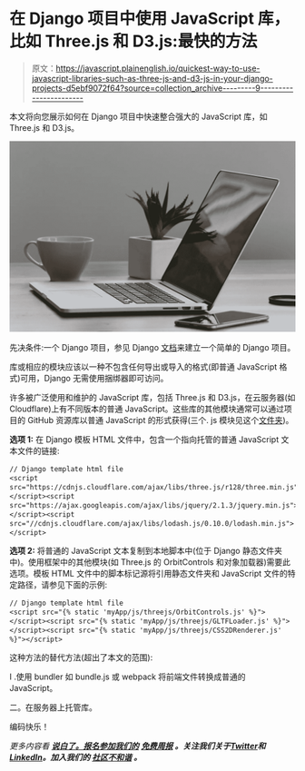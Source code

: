 # 在 Django 项目中使用 JavaScript 库，比如 Three.js 和 D3.js:最快的方法

> 原文：<https://javascript.plainenglish.io/quickest-way-to-use-javascript-libraries-such-as-three-js-and-d3-js-in-your-django-projects-d5ebf9072f64?source=collection_archive---------9----------------------->

本文将向您展示如何在 Django 项目中快速整合强大的 JavaScript 库，如 Three.js 和 D3.js。

![](img/1cb95de8982267b3717c0fbdbde74cd5.png)

先决条件:一个 Django 项目，参见 Django [文档](https://docs.djangoproject.com/en/3.2/intro/tutorial01/)来建立一个简单的 Django 项目。

库或相应的模块应该以一种不包含任何导出或导入的格式(即普通 JavaScript 格式)可用，Django 无需使用捆绑器即可访问。

许多被广泛使用和维护的 JavaScript 库，包括 Three.js 和 D3.js，在云服务器(如 Cloudflare)上有不同版本的普通 JavaScript。这些库的其他模块通常可以通过项目的 GitHub 资源库以普通 JavaScript 的形式获得(三个. js 模块见这个[文件夹](https://github.com/mrdoob/three.js/tree/dev/examples/js))。

**选项 1:** 在 Django 模板 HTML 文件中，包含一个指向托管的普通 JavaScript 文本文件的链接:

```
// Django template html file 
<script src="https://cdnjs.cloudflare.com/ajax/libs/three.js/r128/three.min.js"></script><script src="https://ajax.googleapis.com/ajax/libs/jquery/2.1.3/jquery.min.js"></script><script src="//cdnjs.cloudflare.com/ajax/libs/lodash.js/0.10.0/lodash.min.js"></script>
```

**选项 2:** 将普通的 JavaScript 文本复制到本地脚本中(位于 Django 静态文件夹中)。使用框架中的其他模块(如 Three.js 的 OrbitControls 和对象加载器)需要此选项。模板 HTML 文件中的脚本标记源将引用静态文件夹和 JavaScript 文件的特定路径，请参见下面的示例:

```
// Django template html file
<script src="{% static 'myApp/js/threejs/OrbitControls.js' %}"></script><script src="{% static 'myApp/js/threejs/GLTFLoader.js' %}"></script><script src="{% static 'myApp/js/threejs/CSS2DRenderer.js' %}"></script>
```

这种方法的替代方法(超出了本文的范围):

I .使用 bundler 如 bundle.js 或 webpack 将前端文件转换成普通的 JavaScript。

二。在服务器上托管库。

编码快乐！

*更多内容看* [***说白了。报名参加我们的***](https://plainenglish.io/) **[***免费周报***](http://newsletter.plainenglish.io/) *。关注我们关于*[***Twitter***](https://twitter.com/inPlainEngHQ)*和*[***LinkedIn***](https://www.linkedin.com/company/inplainenglish/)*。加入我们的* [***社区不和谐***](https://discord.gg/GtDtUAvyhW) *。***